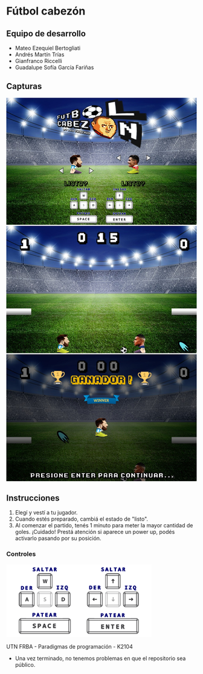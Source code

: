 # Fútbol cabezón

## Equipo de desarrollo

- Mateo Ezequiel Bertogliati
- Andrés Martín Trías
- Gianfranco Riccelli
- Guadalupe Sofía García Fariñas

## Capturas

![capturaMenu](captura1.jpeg)
![capturaPartido](captura2.jpeg)
![capturaGanador](captura3.jpeg)

## Instrucciones
1. Elegí y vestí a tu jugador.
2. Cuando estés preparado, cambiá el estado de "listo".
3. Al comenzar el partido, tenés 1 minuto para meter la mayor cantidad de goles.
¡Cuidado! Prestá atención si aparece un power up, podés activarlo pasando por su posición.
	
### Controles
![controles](controles.png)

UTN FRBA - Paradigmas de programación - K2104
- Una vez terminado, no tenemos problemas en que el repositorio sea público.
 